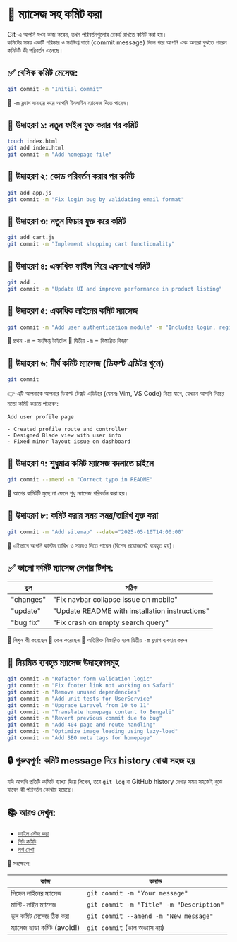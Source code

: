 # 💬 ম্যাসেজ সহ কমিট করা

Git-এ আপনি যখন কাজ করেন, তখন পরিবর্তনগুলোর রেকর্ড রাখতে কমিট করা হয়।  
কমিটের সময় একটি পরিষ্কার ও সংক্ষিপ্ত বার্তা (commit message) দিলে পরে আপনি এবং অন্যরা বুঝতে পারেন কমিটটি কী পরিবর্তন এনেছে।

## ✅ বেসিক কমিট মেসেজ:

```bash
git commit -m "Initial commit"
````

📌 `-m` ফ্ল্যাগ ব্যবহার করে আপনি ইনলাইন ম্যাসেজ দিতে পারেন।

## 🧪 উদাহরণ ১: নতুন ফাইল যুক্ত করার পর কমিট

```bash
touch index.html
git add index.html
git commit -m "Add homepage file"
```

## 🧪 উদাহরণ ২: কোড পরিবর্তন করার পর কমিট

```bash
git add app.js
git commit -m "Fix login bug by validating email format"
```

## 🧪 উদাহরণ ৩: নতুন ফিচার যুক্ত করে কমিট

```bash
git add cart.js
git commit -m "Implement shopping cart functionality"
```

## 🧪 উদাহরণ ৪: একাধিক ফাইল নিয়ে একসাথে কমিট

```bash
git add .
git commit -m "Update UI and improve performance in product listing"
```

## 🧪 উদাহরণ ৫: একাধিক লাইনের কমিট ম্যাসেজ

```bash
git commit -m "Add user authentication module" -m "Includes login, register, and logout endpoints using JWT."
```

🔹 প্রথম `-m` = সংক্ষিপ্ত টাইটেল
🔹 দ্বিতীয় `-m` = বিস্তারিত বিবরণ

## 🧪 উদাহরণ ৬: দীর্ঘ কমিট ম্যাসেজ (ডিফল্ট এডিটর খুলে)

```bash
git commit
```

👉 এটি আপনাকে আপনার ডিফল্ট টেক্সট এডিটরে (যেমনঃ Vim, VS Code) নিয়ে যাবে, যেখানে আপনি নিচের মতো কমিট করতে পারবেন:

```
Add user profile page

- Created profile route and controller
- Designed Blade view with user info
- Fixed minor layout issue on dashboard
```

## 🧪 উদাহরণ ৭: শুধুমাত্র কমিট ম্যাসেজ বদলাতে চাইলে

```bash
git commit --amend -m "Correct typo in README"
```

📌 আগের কমিটটি মুছে না ফেলে শুধু ম্যাসেজ পরিবর্তন করা হয়।

## 🧪 উদাহরণ ৮: কমিট করার সময় সময়/তারিখ যুক্ত করা

```bash
git commit -m "Add sitemap" --date="2025-05-10T14:00:00"
```

📌 এইভাবে আপনি কাস্টম তারিখ ও সময়ও দিতে পারেন (বিশেষ প্রয়োজনেই ব্যবহৃত হয়)।

## ✅ ভালো কমিট ম্যাসেজ লেখার টিপস:

| ভুল       | সঠিক                                           |
| --------- | ---------------------------------------------- |
| "changes" | "Fix navbar collapse issue on mobile"          |
| "update"  | "Update README with installation instructions" |
| "bug fix" | "Fix crash on empty search query"              |

🔹 লিখুন কী করেছেন
🔹 কেন করেছেন
🔹 অতিরিক্ত বিস্তারিত হলে দ্বিতীয় `-m` ফ্ল্যাগ ব্যবহার করুন

## 📘 নিয়মিত ব্যবহৃত ম্যাসেজ উদাহরণসমূহ

```bash
git commit -m "Refactor form validation logic"
git commit -m "Fix footer link not working on Safari"
git commit -m "Remove unused dependencies"
git commit -m "Add unit tests for UserService"
git commit -m "Upgrade Laravel from 10 to 11"
git commit -m "Translate homepage content to Bengali"
git commit -m "Revert previous commit due to bug"
git commit -m "Add 404 page and route handling"
git commit -m "Optimize image loading using lazy-load"
git commit -m "Add SEO meta tags for homepage"
```

## 🔒 গুরুত্বপূর্ণ: কমিট message দিয়ে history বোঝা সহজ হয়

যদি আপনি প্রতিটি কমিটে ব্যাখ্যা দিয়ে লিখেন, তবে `git log` বা GitHub history দেখার সময় সহজেই বুঝে যাবেন কী পরিবর্তন কোথায় হয়েছে।

## 📚 আরও দেখুন:

* [ফাইল স্টেজ করা](/staging-and-committing/staging-files)
* [গিট কমিট](/basic-git-commands/git-commit)
* [লগ দেখা](/git-status-and-log/viewing-log)

🎯 সংক্ষেপে:

| কাজ                        | কমান্ড                                   |
| -------------------------- | ---------------------------------------- |
| সিঙ্গেল লাইনের ম্যাসেজ     | `git commit -m "Your message"`           |
| মাল্টি-লাইন ম্যাসেজ        | `git commit -m "Title" -m "Description"` |
| ভুল কমিট মেসেজ ঠিক করা     | `git commit --amend -m "New message"`    |
| ম্যাসেজ ছাড়া কমিট (avoid!) | `git commit` (ভাল অভ্যাস নয়)             |

